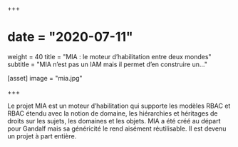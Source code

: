 +++
# date = "2020-07-11"
weight = 40
title = "MIA : le moteur d’habilitation entre deux mondes"
subtitle = "MIA n’est pas un IAM mais il permet d’en construire un…"

[asset]
  image = "mia.jpg"

+++

Le projet MIA est un moteur d’habilitation qui supporte les modèles RBAC et RBAC étendu avec la notion de domaine, les hiérarchies et héritages de droits sur les sujets, les domaines et les objets. MIA a été créé au départ pour Gandalf mais sa généricité le rend aisément réutilisable. Il est devenu un projet à part entière.

